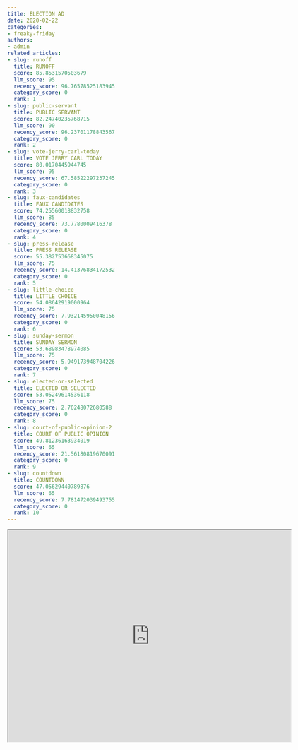 ```yaml
---
title: ELECTION AD
date: 2020-02-22
categories:
- freaky-friday
authors:
- admin
related_articles:
- slug: runoff
  title: RUNOFF
  score: 85.8531570503679
  llm_score: 95
  recency_score: 96.76578525183945
  category_score: 0
  rank: 1
- slug: public-servant
  title: PUBLIC SERVANT
  score: 82.24740235768715
  llm_score: 90
  recency_score: 96.23701178843567
  category_score: 0
  rank: 2
- slug: vote-jerry-carl-today
  title: VOTE JERRY CARL TODAY
  score: 80.0170445944745
  llm_score: 95
  recency_score: 67.58522297237245
  category_score: 0
  rank: 3
- slug: faux-candidates
  title: FAUX CANDIDATES
  score: 74.25560018832758
  llm_score: 85
  recency_score: 73.7780009416378
  category_score: 0
  rank: 4
- slug: press-release
  title: PRESS RELEASE
  score: 55.382753668345075
  llm_score: 75
  recency_score: 14.41376834172532
  category_score: 0
  rank: 5
- slug: little-choice
  title: LITTLE CHOICE
  score: 54.08642919000964
  llm_score: 75
  recency_score: 7.932145950048156
  category_score: 0
  rank: 6
- slug: sunday-sermon
  title: SUNDAY SERMON
  score: 53.68983478974085
  llm_score: 75
  recency_score: 5.949173948704226
  category_score: 0
  rank: 7
- slug: elected-or-selected
  title: ELECTED OR SELECTED
  score: 53.05249614536118
  llm_score: 75
  recency_score: 2.76248072680588
  category_score: 0
  rank: 8
- slug: court-of-public-opinion-2
  title: COURT OF PUBLIC OPINION
  score: 49.81236163934019
  llm_score: 65
  recency_score: 21.56180819670091
  category_score: 0
  rank: 9
- slug: countdown
  title: COUNTDOWN
  score: 47.05629440789876
  llm_score: 65
  recency_score: 7.781472039493755
  category_score: 0
  rank: 10
---
```

<iframe src="https://drive.google.com/file/d/1oWpT1Dj3d9vFolvoTmyvZ951KN_7F8Oh/preview" width="640" height="480"></iframe>

